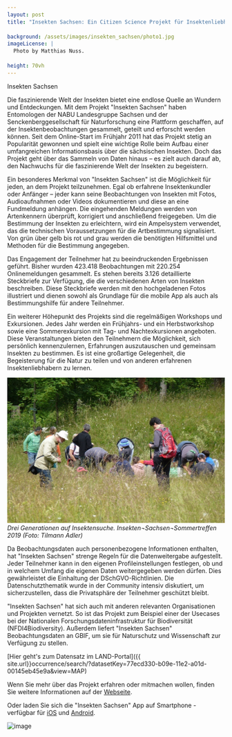 ```yaml
---
layout: post 
title: "Insekten Sachsen: Ein Citizen Science Projekt für Insektenliebhaber und Nachwuchsforscher"

background: /assets/images/insekten_sachsen/photo1.jpg
imageLicense: |
  Photo by Matthias Nuss.
  
height: 70vh
---
```


Insekten Sachsen

Die faszinierende Welt der Insekten bietet eine endlose Quelle an Wundern und Entdeckungen. Mit dem Projekt "Insekten Sachsen" haben Entomologen  der NABU Landesgruppe Sachsen und der Senckenberggesellschaft für Naturforschung eine Plattform geschaffen, auf der Insektenbeobachtungen gesammelt, geteilt und erforscht werden können. Seit dem Online-Start im Frühjahr 2011 hat das Projekt stetig an Popularität gewonnen und spielt eine wichtige Rolle beim Aufbau einer umfangreichen Informationsbasis über die sächsischen Insekten. Doch das Projekt geht über das Sammeln von Daten hinaus – es zielt auch darauf ab, den Nachwuchs für die faszinierende Welt der Insekten zu begeistern.

Ein besonderes Merkmal von "Insekten Sachsen" ist die Möglichkeit für jeden, an dem Projekt teilzunehmen. Egal ob erfahrene Insektenkundler oder Anfänger – jeder kann seine Beobachtungen von Insekten mit Fotos, Audioaufnahmen oder Videos dokumentieren und diese an eine Fundmeldung anhängen. Die eingehenden Meldungen werden von Artenkennern überprüft, korrigiert und anschließend freigegeben. Um die Bestimmung der Insekten zu erleichtern, wird ein Ampelsystem verwendet, das die technischen Voraussetzungen für die Artbestimmung signalisiert. Von grün über gelb bis rot und grau werden die benötigten Hilfsmittel und Methoden für die Bestimmung angegeben.

Das Engagement der Teilnehmer hat zu beeindruckenden Ergebnissen geführt. Bisher wurden 423.418 Beobachtungen mit 220.254 Onlinemeldungen gesammelt. Es stehen bereits 3.126 detaillierte Steckbriefe zur Verfügung, die die verschiedenen Arten von Insekten beschreiben. Diese Steckbriefe werden mit den hochgeladenen Fotos illustriert und dienen sowohl als Grundlage für die mobile App als auch als Bestimmungshilfe für andere Teilnehmer.

Ein weiterer Höhepunkt des Projekts sind die regelmäßigen Workshops und Exkursionen. Jedes Jahr werden ein Frühjahrs- und ein Herbstworkshop sowie eine Sommerexkursion mit Tag- und Nachtexkursionen angeboten. Diese Veranstaltungen bieten den Teilnehmern die Möglichkeit, sich persönlich kennenzulernen, Erfahrungen auszutauschen und gemeinsam Insekten zu bestimmen. Es ist eine großartige Gelegenheit, die Begeisterung für die Natur zu teilen und von anderen erfahrenen Insektenliebhabern zu lernen.

![image](/assets/images/insekten_sachsen/photo4.jpg)
*Drei Generationen auf Insektensuche. Insekten¬Sachsen¬Sommertreffen 2019 (Foto: Tilmann Adler)*

Da Beobachtungsdaten auch personenbezogene Informationen enthalten, hat "Insekten Sachsen" strenge Regeln für die Datenweitergabe aufgestellt. Jeder Teilnehmer kann in den eigenen Profileinstellungen festlegen, ob und in welchem Umfang die eigenen Daten weitergegeben werden dürfen. Dies gewährleistet die Einhaltung der DSchGVO-Richtlinien. Die Datenschutzthematik wurde in der Community intensiv diskutiert, um sicherzustellen, dass die Privatsphäre der Teilnehmer geschützt bleibt.

"Insekten Sachsen" hat sich auch mit anderen relevanten Organisationen und Projekten vernetzt. So ist das Projekt zum Beispiel einer der Usecases bei der Nationalen Forschungsdateninfrastruktur für Biodiversität (NFDI4Biodiversity). Außerdem liefert "Insekten Sachsen" Beobachtungsdaten an GBIF, um sie für Naturschutz und Wissenschaft zur Verfügung zu stellen.

[Hier geht's zum Datensatz im LAND-Portal]({{ site.url}}occurrence/search/?datasetKey=77ecd330-b09e-11e2-a01d-00145eb45e9a&view=MAP)

Wenn Sie mehr über das Projekt erfahren oder mitmachen wollen, finden Sie weitere Informationen auf der [Webseite](https://www.insekten-sachsen.de/).

Oder laden Sie sich die "Insekten Sachsen" App auf Smartphone - verfügbar für [iOS](https://itunes.apple.com/de/app/tagfalter-sachsen/id1116939101?mt=8) und [Android](https://play.google.com/store/apps/details?id=com.telerik.KBSInsectFinder&hl=de).

![image](/assets/images/Logos_Datensätze/logo_insekten-sachsen.jpg)

